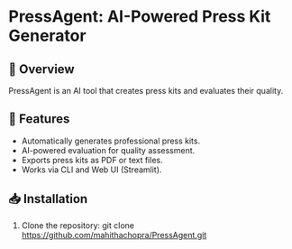 
# PressAgent: AI-Powered Press Kit Generator

## 📌 Overview
PressAgent is an AI tool that creates press kits and evaluates their quality.

## 🚀 Features
- Automatically generates professional press kits.
- AI-powered evaluation for quality assessment.
- Exports press kits as PDF or text files.
- Works via CLI and Web UI (Streamlit).

## 📥 Installation
1. Clone the repository:
   git clone https://github.com/mahithachopra/PressAgent.git



